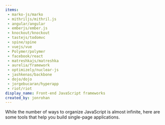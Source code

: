 ```yaml
---
items:
 - marko-js/marko
 - mithriljs/mithril.js
 - angular/angular
 - emberjs/ember.js
 - knockout/knockout
 - tastejs/todomvc
 - spine/spine
 - vuejs/vue
 - Polymer/polymer
 - facebook/react
 - matreshkajs/matreshka
 - aurelia/framework
 - optimizely/nuclear-js
 - jashkenas/backbone
 - dojo/dojo
 - jorgebucaran/hyperapp
 - riot/riot
display_name: Front-end JavaScript frameworks
created_by: jonrohan
---
```

While the number of ways to organize JavaScript is almost infinite, here are some tools that help you build single-page applications.
